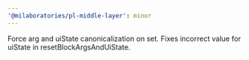 ```yaml
---
'@milaboratories/pl-middle-layer': minor
---
```


Force arg and uiState canonicalization on set. Fixes incorrect value for uiState in resetBlockArgsAndUiState.
